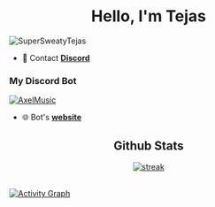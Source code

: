 <h1 align="center">Hello, I'm Tejas</h1>
<p align="left"> <img src="https://komarev.com/ghpvc/?username=YashSaini99&label=Profile%20views&color=0e75b6&style=flat" alt="SuperSweatyTejas" /> </p>

- 📩 Contact **[Discord](https://discord.gg/BJr2qqhD4m)**

<h3 align="left">My Discord Bot</h3>

<p align="left">
<a href="https://top.gg/bot/798927186580340766">
  <img src="https://top.gg/api/widget/798927186580340766.svg" alt="AxelMusic" />
  </a>
</a>

 - 🌐 Bot's  **[website](https://amusic.xyz)**

<h2 align="center">Github Stats</h2>

<p align="center">
    <a href="https://github.com/SuperSweatyTejas">
        <img title="stats" alt="streak" src="https://github-readme-streak-stats.herokuapp.com/?user=SuperSweatyTejas&theme=dark&hide_border=true&stroke=f53b3b"/>
    </a>
</p><br>
<a href="https://github.com/SuperSweatyTejas"><img alt="Activity Graph" src="https://activity-graph.herokuapp.com/graph?username=SuperSweatyTejas&bg_color=0D1117&color=eca15b&line=eca15b&point=FFFFFF&hide_border=true" /></a>
